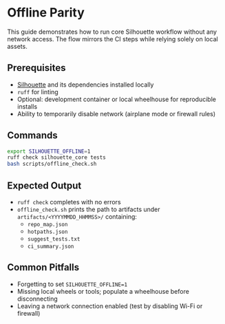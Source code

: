 # Offline Parity

This guide demonstrates how to run core Silhouette workflow without any network
access. The flow mirrors the CI steps while relying solely on local assets.

## Prerequisites
- [Silhouette](../README.md) and its dependencies installed locally
- `ruff` for linting
- Optional: development container or local wheelhouse for reproducible installs
- Ability to temporarily disable network (airplane mode or firewall rules)

## Commands

```bash
export SILHOUETTE_OFFLINE=1
ruff check silhouette_core tests
bash scripts/offline_check.sh
```

## Expected Output
- `ruff check` completes with no errors
- `offline_check.sh` prints the path to artifacts under
  `artifacts/<YYYYMMDD_HHMMSS>/` containing:
  - `repo_map.json`
  - `hotpaths.json`
  - `suggest_tests.txt`
  - `ci_summary.json`

## Common Pitfalls
- Forgetting to set `SILHOUETTE_OFFLINE=1`
- Missing local wheels or tools; populate a wheelhouse before disconnecting
- Leaving a network connection enabled (test by disabling Wi-Fi or firewall)
